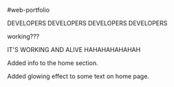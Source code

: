 #web-portfolio

DEVELOPERS DEVELOPERS DEVELOPERS DEVELOPERS

working???

IT'S WORKING AND ALIVE HAHAHAHAHAHAH

Added info to the home section. 

Added glowing effect to some text on home page.